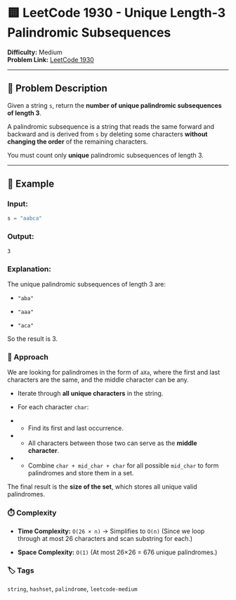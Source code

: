 # 🟨 LeetCode 1930 - Unique Length-3 Palindromic Subsequences

**Difficulty:** Medium  
**Problem Link:** [LeetCode 1930](https://leetcode.com/problems/unique-length-3-palindromic-subsequences)

---

## 📘 Problem Description

Given a string `s`, return the **number of unique palindromic subsequences of length 3**.

A palindromic subsequence is a string that reads the same forward and backward and is derived from `s` by deleting some characters **without changing the order** of the remaining characters.

You must count only **unique** palindromic subsequences of length 3.

---

## 🧪 Example

### Input:
```python
s = "aabca"
```

### Output:
`3`

### Explanation:

The unique palindromic subsequences of length 3 are:

- `"aba"`

- `"aaa"`

- `"aca"`

So the result is 3.

### 🚀 Approach

We are looking for palindromes in the form of `aXa`, where the first and last characters are the same, and the middle character can be any.

- Iterate through **all unique characters** in the string.

- For each character `char`:

- - Find its first and last occurrence.

- - All characters between those two can serve as the **middle character**.

- - Combine `char + mid_char + char` for all possible `mid_char` to form palindromes and store them in a set.

The final result is the **size of the set**, which stores all unique valid palindromes.

### ⏱️ Complexity

- **Time Complexity:** `O(26 × n)` → Simplifies to `O(n)`
(Since we loop through at most 26 characters and scan substring for each.)

- **Space Complexity:** `O(1)`
(At most 26×26 = 676 unique palindromes.)

### 🏷️ Tags

`string`, `hashset`, `palindrome`, `leetcode-medium`